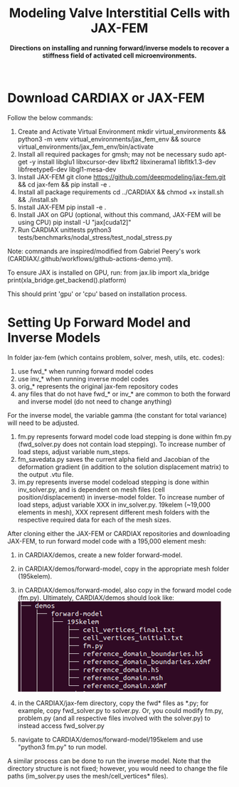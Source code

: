 <h1 align="center">Modeling Valve Interstitial Cells with JAX-FEM</h1>
<p align="center">
  <b>Directions on installing and running forward/inverse models to recover a stiffness field of activated cell microenvironments. </b></br>
  <sub><sub>
</p>

<br />

# Download CARDIAX or JAX-FEM 
Follow the below commands:
1. Create and Activate Virtual Environment
mkdir virtual_environments && python3 -m venv virtual_environments/jax_fem_env && source virtual_environments/jax_fem_env/bin/activate
2. Install all required packages for gmsh; may not be necessary
sudo apt-get -y install libglu1 libxcursor-dev libxft2 libxinerama1 libfltk1.3-dev libfreetype6-dev libgl1-mesa-dev
3. Install JAX-FEM
git clone https://github.com/deepmodeling/jax-fem.git && cd jax-fem && pip install -e .
4. Install all package requirements
cd ../CARDIAX && chmod +x install.sh && ./install.sh
5. Install JAX-FEM
pip install -e .
6. Install JAX on GPU (optional, without this command, JAX-FEM will be using CPU)
pip install -U "jax[cuda12]"
7. Run CARDIAX unittests
python3 tests/benchmarks/nodal_stress/test_nodal_stress.py

Note: commands are inspired/modified from Gabriel Peery's work (CARDIAX/.github/workflows/github-actions-demo.yml). 

To ensure JAX is installed on GPU, run:
  from jax.lib import xla_bridge
  print(xla_bridge.get_backend().platform)

This should print 'gpu' or 'cpu' based on installation process.
  
# Setting Up Forward Model and Inverse Models 
In folder jax-fem (which contains problem, solver, mesh, utils, etc. codes):
1. use fwd_* when running forward model codes
2. use inv_* when running inverse model codes
3. orig_* represents the original jax-fem repository codes
4. any files that do not have fwd_* or inv_* are common to both the forward and inverse model (do not need to change anything)

For the inverse model, the variable gamma (the constant for total variance) will need to be adjusted. 

1. fm.py represents forward model code load stepping is done within fm.py (fwd_solver.py does not contain load stepping). To increase number of load steps, adjust variable num_steps.
2. fm_savedata.py saves the current alpha field and Jacobian of the deformation gradient (in addition to the solution displacement matrix) to the output .vtu file.
3. im.py represents inverse model codeload stepping is done within inv_solver.py, and is dependent on mesh files (cell position/displacement) in inverse-model folder. To increase number of load steps, adjust variable XXX in inv_solver.py. 19kelem (~19,000 elements in mesh), XXX represent different mesh folders with the respective required data for each of the mesh sizes. 

After cloning either the JAX-FEM or CARDIAX repositories and downloading JAX-FEM, to run forward model code with a 195,000 element mesh: 
1. in CARDIAX/demos, create a new folder forward-model.
2. in CARDIAX/demos/forward-model, copy in the appropriate mesh folder (195kelem).
3. in CARDIAX/demos/forward-model, also copy in the forward model code (fm.py).
Ultimately, CARDIAX/demos should look like:
![plot](directory.png)

4. in the CARDIAX/jax-fem directory, copy the fwd* files as *.py; for example, copy fwd_solver.py to solver.py. Or, you could modify fm.py, problem.py (and all respective files involved with the solver.py) to instead access fwd_solver.py
5. navigate to CARDIAX/demos/forward-model/195kelem and use "python3 fm.py" to run model.

A similar process can be done to run the inverse model. Note that the directory structure is not fixed; however, you would need to change the file paths (im_solver.py uses the mesh/cell_vertices* files).

